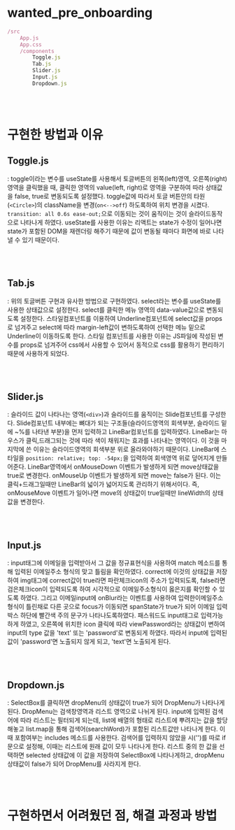 # wanted_pre_onboarding

```js
/src
	App.js
	App.css
	/components
		Toggle.js
		Tab.js
		Slider.js
		Input.js
		Dropdown.js
```

<br /> <br />

# 구현한 방법과 이유

## Toggle.js
: toggle이라는 변수를 useState를 사용해서 토글버튼의 왼쪽(left)영역, 오른쪽(right)영역을 클릭했을 때, 클릭한 영역의 value(left, right)로 영역을 구분하여 따라 상태값을 false, true로 변동되도록 설정했다. toggle값에 따라서 토글 버튼안의 타원(`<Circle>`)의 className을 변경(`on<-->off`) 하도록하여 위치 변경을 시켰다. ` transition: all 0.6s ease-out;`으로 이동되는 것이 움직이는 것이 슬라이드동작으로 나타나게 하였다. useState를 사용한 이유는 리액트는 state가 수정이 일어나면 state가 포함된 DOM을 재렌더링 해주기 때문에 값이 변동될 때마다 화면에 바로 나타낼 수 있기 때문이다.

<br /> <br />

## Tab.js
: 위의 토글버튼 구현과 유사한 방법으로 구현하였다. select라는 변수를 useState를 사용한 상태값으로 설정한다. select를 클릭한 메뉴 영역의 data-value값으로 변동되도록 설정한다. 스타일컴포넌트를 이용하여 Underline컴포넌트에 select값을 props로 넘겨주고 select에 따라 margin-left값이 변하도록하여 선택한 메뉴 밑으로 Underline이 이동하도록 한다. 스타일 컴포넌트를 사용한 이유는 JS파일에 작성된 변수를 props로 넘겨주어 css에서 사용할 수 있어서 동적으로 css를 활용하기 편리하기때문에 사용하게 되었다. 

<br /> <br />

## Slider.js
: 슬라이드 값이 나타나는 영역(`<div>`)과 슬라이드를 움직이는 Slide컴포넌트를 구성한다. Slide컴포넌트 내부에는 뼈대가 되는 구조들(슬라이드영역의 회색부분, 슬라이드 밑에 ~%를 나타낸 부분)을 먼저 입력하고 LineBar컴포넌트를 입력하였다. LineBar는 마우스가 클릭,드래그되는 것에 따라 색이 채워지는 효과를 나타내는 영역이다. 이 것을 마지막에 쓴 이유는 슬라이드영역의 회색부분 위로 올라와야하기 때문이다. LineBar에 스타일을 `position: relative; top: -54px;`을 입력하여 회색영역 위로 덮어지게 만들어준다. 
LineBar영역에서 onMouseDown 이벤트가 발생하게 되면 move상태값을 true로 변경한다. onMouseUp 이벤트가 발생하게 되면 move는 false가 된다. 이는 클릭+드래그일때만 LineBar의 넓이가 넓어지도록 관리하기 위해서이다. 즉, onMouseMove 이벤트가 일어나면 move의 상태값이 true일때만 lineWidth의 상태값을 변경한다. 

<br /> <br />

## Input.js
: input태그에 이메일을 입력받아서 그 값을 정규표현식을 사용하여 match 메소드를 통해 입력된 이메일주소 형식의 맞고 틀림을 확인하였다. correct에 이것의 상태값을 저장하여 img태그에 correct값이 true라면 파란체크icon의 주소가 입력되도록, false라면 검은체크icon이 입력되도록 하여 시각적으로 이메일주소형식이 옳은지를 확인할 수 있도록 하였다. 그리고 이메일input에 onBlur라는 이벤트를 사용하여 입력한이메일주소형식이 틀린채로 다른 곳으로 focus가 이동되면 spanState가 true가 되어 이메일 입력박스 하단에 빨간색 주의 문구가 나타나도록하였다. 패스워드도 input태그로 입력가능하게 하였고, 오른쪽에 위치한 icon 클릭에 따라 viewPassword라는 상태값이 변하여 input의 type 값을 'text' 또는 'password'로 변동되게 하였다. 따라서 input에 입력된 값이 'password'면 노출되지 않게 되고, 'text'면 노출되게 된다.  

<br /> <br />

## Dropdown.js
: SelectBox를 클릭하면 dropMenu의 상태값이 true가 되어 DropMenu가 나타나게 된다. DropMenu는 검색창영역과 리스트 영역으로 나뉘게 된다. input에 입력된 검색어에 따라 리스트는 필터되게 되는데, list에 배열의 형태로 리스트에 뿌려지는 값을 할당해놓고 list.map을 통해 검색어(searchWord)가 포함된 리스트값만 나타나게 한다. 이 때 포함여부는 includes 메소드를 사용한다. 검색어를 입력하지 않았을 시('')를 따로 if문으로 설정해, 이때는 리스트에 원래 값이 모두 나타나게 한다.
리스트 중의 한 값을 선택하면 selected 상태값에 이 값을 저장하여 SelectBox에 나타나게하고, dropMenu 상태값이 false가 되어 DropMenu를 사라지게 한다. 

<br /> <br />

# 구현하면서 어려웠던 점, 해결 과정과 방법 


		
		
